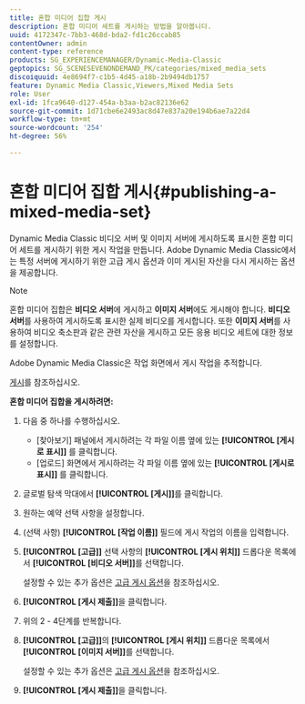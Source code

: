 ```yaml
---
title: 혼합 미디어 집합 게시
description: 혼합 미디어 세트를 게시하는 방법을 알아봅니다.
uuid: 4172347c-7bb3-468d-bda2-fd1c26ccab85
contentOwner: admin
content-type: reference
products: SG_EXPERIENCEMANAGER/Dynamic-Media-Classic
geptopics: SG_SCENESEVENONDEMAND_PK/categories/mixed_media_sets
discoiquuid: 4e8694f7-c1b5-4d45-a18b-2b9494db1757
feature: Dynamic Media Classic,Viewers,Mixed Media Sets
role: User
exl-id: 1fca9640-d127-454a-b3aa-b2ac82136e62
source-git-commit: 1d71cbe6e2493ac8d47e837a20e194b6ae7a22d4
workflow-type: tm+mt
source-wordcount: '254'
ht-degree: 56%

---
```


# 혼합 미디어 집합 게시{#publishing-a-mixed-media-set}

Dynamic Media Classic 비디오 서버 및 이미지 서버에 게시하도록 표시한 혼합 미디어 세트를 게시하기 위한 게시 작업을 만듭니다. Adobe Dynamic Media Classic에서는 특정 서버에 게시하기 위한 고급 게시 옵션과 이미 게시된 자산을 다시 게시하는 옵션을 제공합니다.

>[!NOTE]
>
>혼합 미디어 집합은 **비디오 서버**&#x200B;에 게시하고 **이미지 서버**&#x200B;에도 게시해야 합니다. **비디오 서버**&#x200B;를 사용하여 게시하도록 표시한 실제 비디오를 게시합니다. 또한 **이미지 서버**&#x200B;를 사용하여 비디오 축소판과 같은 관련 자산을 게시하고 모든 응용 비디오 세트에 대한 정보를 설정합니다.

Adobe Dynamic Media Classic은 작업 화면에서 게시 작업을 추적합니다.

[게시](publishing-files.md#publishing_files)를 참조하십시오.

<!-- 

Comment Type: remark
Last Modified By: unknown unknown 
Last Modified Date: 

<p>RB: Updated the following steps as per Cynthia email, 11/9/2012, added 11/12/2012</p>

 -->

**혼합 미디어 집합을 게시하려면:**

1. 다음 중 하나를 수행하십시오.

   * [찾아보기] 패널에서 게시하려는 각 파일 이름 옆에 있는 **[!UICONTROL [게시로 표시]]** 를 클릭합니다.
   * [업로드] 화면에서 게시하려는 각 파일 이름 옆에 있는 **[!UICONTROL [게시로 표시]]** 를 클릭합니다.

1. 글로벌 탐색 막대에서 **[!UICONTROL [게시]]**&#x200B;를 클릭합니다.
1. 원하는 예약 선택 사항을 설정합니다.
1. (선택 사항) **[!UICONTROL [작업 이름]]** 필드에 게시 작업의 이름을 입력합니다.
1. **[!UICONTROL [고급]]** 선택 사항의 **[!UICONTROL [게시 위치]]** 드롭다운 목록에서 **[!UICONTROL [비디오 서버]]**&#x200B;를 선택합니다.

   설정할 수 있는 추가 옵션은 [고급 게시 옵션](publishing-files.md#advanced_publish_options)을 참조하십시오.

1. **[!UICONTROL [게시 제출]]**&#x200B;을 클릭합니다.
1. 위의 2 - 4단계를 반복합니다.
1. **[!UICONTROL [고급]]**&#x200B;의 **[!UICONTROL [게시 위치]]** 드롭다운 목록에서 **[!UICONTROL [이미지 서버]]**&#x200B;를 선택합니다.

   설정할 수 있는 추가 옵션은 [고급 게시 옵션](publishing-files.md#advanced_publish_options)을 참조하십시오.

1. **[!UICONTROL [게시 제출]]**&#x200B;을 클릭합니다.
